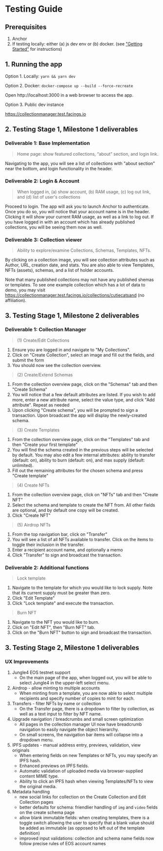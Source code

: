 # Testing Guide

## Prerequisites

1. Anchor
2. If testing locally: either (a) js dev env or (b) docker. (see ["Getting Started"](../README.txt) for instructions)

## 1. Running the app

Option 1. Locally: `yarn && yarn dev`

Option 2. Docker: `docker-compose up --build --force-recreate`

Open http://localhost:3000 in a web browser to access the app.

Option 3. Public dev instance

https://collectionmanager.test.facings.io

## 2. Testing Stage 1, Milestone 1 deliverables

### Deliverable 1: Base Implementation

> Home page: show featured collections, “about” section, and login link.

Navigating to the app, you will see a list of collections with "about section" near the bottom, and login functionality in the header.

### Deliverable 2: Login & Account

> When logged in, (a) show account, (b) RAM usage, (c) log out link, and (d) list of user's collections

Proceed to login. The app will ask you to launch Anchor to authenticate. Once you do so, you will notice that your account name is in the header. Clicking it will show your current RAM usage, as well as a link to log out. If you have logged in with an account which has already published collections, you will be seeing them now as well.

### Deliverable 3: Collection viewer

> Ability to explore/examine Collections, Schemas, Templates, NFTs.

By clicking on a collection image, you will see collection attributes such as Author, URL, creation date, and stats. You are also able to view Templates, NFTs (assets), schemas, and a list of holder accounts.

Note that many published collections may not have any published shemas or templates. To see one example collection which has a lot of data to demo, you may visit https://collectionmanager.test.facings.io/collections/cutiecatsand (no affiliation).

## 3. Testing Stage 1, Milestone 2 deliverables

### Deliverable 1: Collection Manager

> (1) Create/Edit Collections

1. Ensure you are logged in and navigate to "My Collections".
2. Click on "Create Collection", select an image and fill out the fields, and submit the form
3. You should now see the collection overview.

> (2) Create/Extend Schemas

1. From the collection overview page, click on the "Schemas" tab and then "Create Schema"
2. You will notice that a few default attributes are listed. If you wish to add more, enter a new attribute name, select the value type, and click "Add attribute". Repeat as needed
3. Upon clicking "Create schema", you will be prompted to sign a transaction. Upon broadcast the app will display the newly-created schema.

> (3) Create Templates

1. From the collection overview page, click on the "Templates" tab and then "Create your first template"
2. You will find the schema created in the previous steps will be selected by default. You may also edit a few internal attributes: ability to transfer (default: on), ability to burn (default: on), and max supply (default: unlimited).
3. Fill out the remaining attributes for the chosen schema and press "Create template"

> (4) Create NFTs

1. From the collection overview page, click on "NFTs" tab and then "Create NFT"
2. Select the schema and template to create the NFT from. All other fields are optional, and by default one copy will be created.
3. Click "Create NFT"

> (5) Airdrop NFTs

1. From the top navigation bar, click on "Transfer"
2. You will see a list of all NFTs available to transfer. Click on the items to toggle their inclusion in the transfer.
3. Enter a recipient account name, and optionally a memo
4. Click "Transfer" to sign and broadcast the transaction.

### Deliverable 2: Additional functions

> Lock template

1. Navigate to the template for which you would like to lock supply. Note that its current supply must be greater than zero.
2. Click "Edit Template"
3. Click "Lock template" and execute the transaction.

> Burn NFT

1. Navigate to the NFT you would like to burn.
2. Click on "Edit NFT", then "Burn NFT" tab.
3. Click on the "Burn NFT" button to sign and broadcast the transaction.


## 3. Testing Stage 2, Milestone 1 deliverables

### UX Improvements

1. Jungle4 EOS testnet support
   - On the main page of the app, when logged out, you will be able to select Jungle4 in the upper-left select menu.
2. Airdrop - allow minting to multiple accounts
   - When minting from a template, you are now able to select multiple recipients and specify number of copies to mint for each.
3. Transfers - filter NFTs by name or collection
   - On the Transfer page, there is a dropdown to filter by collection, as well as a text input to filter by NFT name.
4. Upgrade navigation / breadcrumbs and small screen optimization
   - All pages in the collection manager UI now have breadcrumb navigation to easily navigate the object hierarchy.
   - On small screens, the navigation bar items will collapse into a dropdown menu.
5. IPFS updates - manual address entry, previews, validation, view originals
   - When entering fields on new Templates or NFTs, you may specify an IPFS hash.
   - Enhanced previews on IPFS fields.
   - Automatic validation of uploaded media via browser-supplied content MIME type.
   - Ability to click an IPFS hash when viewing Templates/NFTs to view the original media.
6. Metadata handling
   - new social links for collection on the Create Collection and Edit Collection pages
   - better defaults for schema: friendlier handling of `img` and `video` fields on the create schema page
   - allow blank immutable fields: when creating templates, there is a toggle switch allowing the user to specify that a blank value should be added as immutable (as opposed to left out of the template definition)
   - improved input validations: collection and schema name fields now follow precise rules of EOS account names
